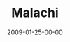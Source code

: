 ---
layout: message
category: message
series: "Lost Books"
title: "Malachi"
date: 2009-01-25-00-00
message_id: 542
audio: "http://s3.amazonaws.com/crossroads-media/messages/audio/LostBooks3.mp3"
audio-duration: "32:34"
description: "Chuck Mingo shares the message of Malachi and how God demands to be honored. <b>[NOTE&#58; the texting Chuck refers to in his talk is now disabled to new signups. Please see the Crossroads blog for the daily dares.]</b>"
video: "http://s3.amazonaws.com/crossroads-media/messages/video/LostBooks3.mp4"
video-duration: "32:34"
video-image: "http://s3.amazonaws.com/crossroads-media/images/LostBooks3-still.jpg"
notes-description: "Chuck Mingo shares the message of Malachi and how God demands to be honored."
notes: "http://s3.amazonaws.com/crossroads-media/documents/SN_01_24-25_09.pdf"
notes-title: "Lost Books&#58; Malachi (Study Notes)"
program: "http://s3.amazonaws.com/crossroads-media/documents/0124_25Program.pdf"
explicit: false
---